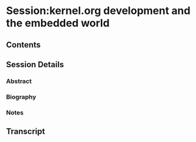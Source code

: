 # Session:kernel.org development and the embedded world
## Contents
## Session Details
### Abstract
### Biography
### Notes
## Transcript
